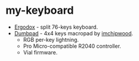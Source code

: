 # my-keyboard

- [Ergodox](https://github.com/exepirit/my-keyboard/tree/master/ergodox) - split 76-keys keyboard.
- [Dumbpad](https://github.com/exepirit/my-keyboard/tree/master/dumbpad) - 4x4 keys macropad by [imchipwood](https://github.com/imchipwood).
  - RGB per-key lightning.
  - Pro Micro-compatible R2040 controller.
  - Vial firmware.
